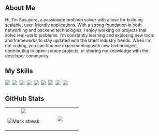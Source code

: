 ## About Me

Hi, I'm Sayuyere, a passionate problem solver with a love for building scalable, user-friendly applications. With a strong foundation in both networking and backend technologies, I enjoy working on projects that solve real-world problems. I'm constantly learning and exploring new tools and frameworks to stay updated with the latest industry trends. When I'm not coding, you can find me experimenting with new technologies, contributing to open-source projects, or sharing my knowledge with the developer community.

## My Skills

<img src="https://img.shields.io/badge/Python-3776AB?logo=python&logoColor=fff"> 
<img src="https://img.shields.io/badge/JavaScript-F7DF1E?logo=javascript&logoColor=000"> 
<img src="https://img.shields.io/badge/PyPI-3775A9?logo=pypi&logoColor=fff"> 
<img src="https://img.shields.io/badge/npm-CB3837?logo=npm&logoColor=fff"> 
<img src="https://img.shields.io/badge/GitHub-%23121011.svg?logo=github&logoColor=white"> 
<img src="https://img.shields.io/badge/Jenkins-D24939?logo=jenkins&logoColor=white"> 
<img src="https://img.shields.io/badge/Postgres-%23316192.svg?logo=postgresql&logoColor=white"> 
<img src="https://img.shields.io/badge/AWS-%23FF9900.svg?logo=amazon-web-services&logoColor=white"> 
<img src="https://img.shields.io/badge/C-00599C?logo=c&logoColor=white"> 

## GitHub Stats

<table><tbody><tr border="none"><td width="50%" align="center">
<img align="center" src="https://readme-stats-fork-mauve.vercel.app/api/?username=sayuyere&theme=dark&show_icons=true&count_private=true">

<img alt="Mark streak" src="https://github-readme-streak-stats-five-roan.vercel.app?user=sayuyere&theme=dark"></td><td width="50%" align="center">
<img align="center" src="https://readme-stats-fork-mauve.vercel.app/api/top-langs/?username=sayuyere&theme=dark&hide_border=false&no-bg=true&no-frame=true&langs_count=6"></td></tr></tbody></table>
